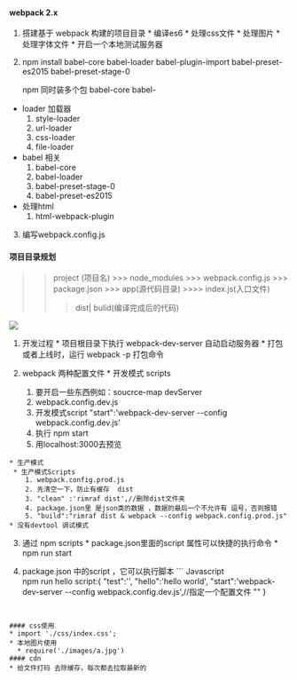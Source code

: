 #### webpack 2.x
  1. 搭建基于 webpack 构建的项目目录
    * 编译es6
    * 处理css文件
    * 处理图片
    * 处理字体文件
    * 开启一个本地测试服务器
 2. npm install babel-core  babel-loader babel-plugin-import babel-preset-es2015
    babel-preset-stage-0

    npm 同时装多个包
    babel-core
    babel-
  * loader 加载器
    1. style-loader
    2. url-loader
    3. css-loader
    4. file-loader
  * babel 相关
    1. babel-core
    2. babel-loader
    3. babel-preset-stage-0
    4. babel-preset-es2015
 * 处理html
    1. html-webpack-plugin

 3. 编写webpack.config.js


#### 项目目录规划
  >> project (项目名)
    >>> node_modules
    >>> webpack.config.js
    >>> package.json
    >>> app(源代码目录)
      >>>> index.js(入口文件)
   >>> dist| bulid(编译完成后的代码)

<img src="base64编码">


  1. 开发过程
    * 项目根目录下执行 webpack-dev-server   自动启动服务器
    * 打包或者上线时，运行 webpack -p     打包命令

  2.  webpack 两种配置文件
    * 开发模式 scripts
      1. 要开启一些东西例如：soucrce-map devServer
      2. webpack.config.dev.js
      3. 开发模式script   "start":'webpack-dev-server --config webpack.config.dev.js'
      4. 执行 npm start
      5. 用localhost:3000去预览

    * 生产模式
     * 生产模式Scripts
        1. webpack.config.prod.js
        2. 先清空一下，防止有缓存  dist
        3. "clean" :'rimraf dist',//删除dist文件夹
        4. package.json里 是json类的数据 ，数据的最后一个不允许有 逗号，否则报错
        5. "build":"rimraf dist & webpack --config webpack.config.prod.js"
    * 没有devtool 调试模式


  3. 通过 npm scripts
    * package.json里面的script 属性可以快捷的执行命令
    * npm run start

  4. package.json 中的script ，它可以执行脚本
    ``` Javascript    
      npm run hello
      script:{
        "test":'',
        "hello":'hello world',
        "start":'webpack-dev-server --config webpack.config.dev.js',//指定一个配置文件
        ""
      }

  ```


#### css使用
  * import './css/index.css';
  * 本地图片使用
    * require('./images/a.jpg')
#### cdn
 * 给文件打码 去除缓存，每次都去拉取最新的

